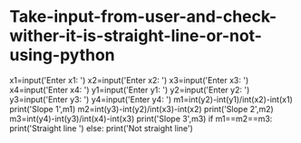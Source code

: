 # Take-input-from-user-and-check-wither-it-is-straight-line-or-not-using-python
x1=input('Enter x1: ')
x2=input('Enter x2: ')
x3=input('Enter x3: ')
x4=input('Enter x4: ')
y1=input('Enter y1: ')
y2=input('Enter y2: ')
y3=input('Enter y3: ')
y4=input('Enter y4: ')
m1=int(y2)-int(y1)/int(x2)-int(x1)
print('Slope 1',m1)
m2=int(y3)-int(y2)/int(x3)-int(x2)
print('Slope 2',m2)
m3=int(y4)-int(y3)/int(x4)-int(x3)
print('Slope 3',m3)
if m1==m2==m3:
    print('Straight line ')
else:
    print('Not straight line')
